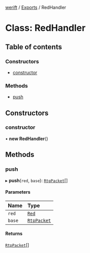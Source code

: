 [werift](../README.md) / [Exports](../modules.md) / RedHandler

# Class: RedHandler

## Table of contents

### Constructors

- [constructor](RedHandler.md#constructor)

### Methods

- [push](RedHandler.md#push)

## Constructors

### constructor

• **new RedHandler**()

## Methods

### push

▸ **push**(`red`, `base`): [`RtpPacket`](RtpPacket.md)[]

#### Parameters

| Name | Type |
| :------ | :------ |
| `red` | [`Red`](Red.md) |
| `base` | [`RtpPacket`](RtpPacket.md) |

#### Returns

[`RtpPacket`](RtpPacket.md)[]
